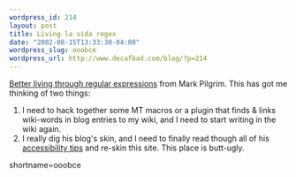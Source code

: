 ```yaml
--- 
wordpress_id: 214
layout: post
title: Living la vida regex
date: "2002-08-15T13:33:30-04:00"
wordpress_slug: ooobce
wordpress_url: http://www.decafbad.com/blog/?p=214
---
```

<p><a href="http://diveintomark.org/archives/2002/08/15.html#better_living_through_regular_expressions">Better living through regular expressions</a> from Mark Pilgrim.  This has got me thinking of two things:<ol><li>I need to hack together some MT macros or a plugin that finds &amp; links wiki-words in blog entries to my wiki, and I need to start writing in the wiki again.</li><li>I really dig his blog's skin, and I need to finally read though all of his <a href="http://diveintoaccessibility.org/">accessibility tips</a> and re-skin this site.  This place is butt-ugly.</li></ol></p>
<!--more-->
shortname=ooobce
